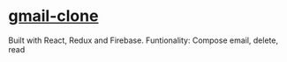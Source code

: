 # <a href="https://clone-42297.web.app/">gmail-clone</a>
Built with React, Redux and Firebase.
Funtionality: Compose email, delete, read
